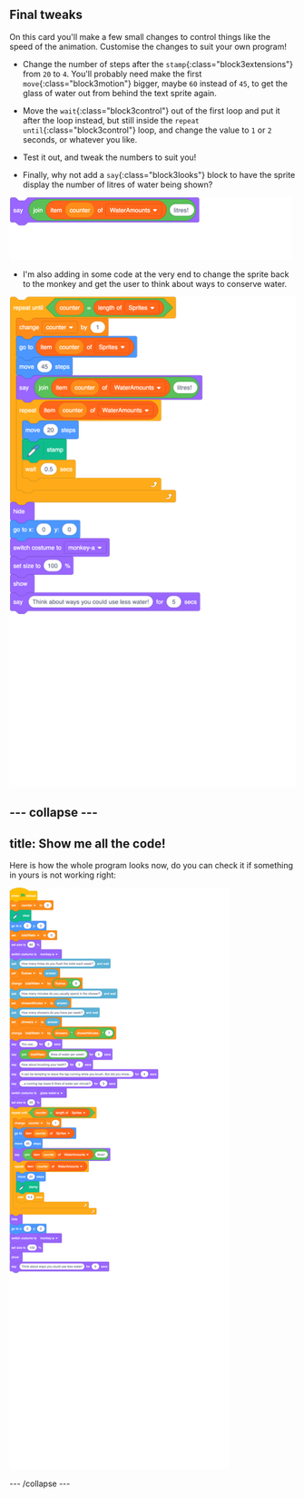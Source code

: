## Final tweaks

On this card you'll make a few small changes to control things like the speed of the animation. Customise the changes to suit your own program!

+ Change the number of steps after the `stamp`{:class="block3extensions"} from `20` to `4`. You'll probably need make the first `move`{:class="block3motion"} bigger, maybe `60` instead of `45`, to get the glass of water out from behind the text sprite again.

+ Move the `wait`{:class="block3control"} out of the first loop and put it after the loop instead, but still inside the `repeat until`{:class="block3control"} loop, and change the value to `1` or `2` seconds, or whatever you like.

+ Test it out, and tweak the numbers to suit you!

+ Finally, why not add a `say`{:class="block3looks"} block to have the sprite display the number of litres of water being shown? 

![blocks_1546557398_440458](images/blocks_1546557398_440458.png)

+ I'm also adding in some code at the very end to change the sprite back to the monkey and get the user to think about ways to conserve water.

![blocks_1546557399_5199108](images/blocks_1546557399_5199108.png)

--- collapse ---
---
title: Show me all the code!
---

Here is how the whole program looks now, do you can check it if something in yours is not working right:

![blocks_1546557400_764662](images/blocks_1546557400_764662.png)

--- /collapse ---

